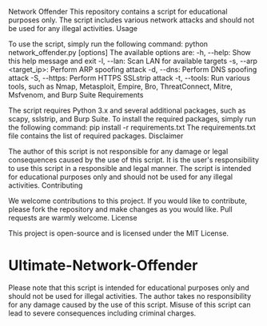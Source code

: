Network Offender
This repository contains a script for educational purposes only. The script includes various network attacks and should not be used for any illegal activities.
Usage

To use the script, simply run the following command:
python network_offender.py [options]
The available options are:
-h, --help: Show this help message and exit
-l, --lan: Scan LAN for available targets
-s, --arp <target_ip>: Perform ARP spoofing attack
-d, --dns: Perform DNS spoofing attack
-S, --https: Perform HTTPS SSLstrip attack
-t, --tools: Run various tools, such as Nmap, Metasploit, Empire, Bro, ThreatConnect, Mitre, Msfvenom, and Burp Suite
Requirements

The script requires Python 3.x and several additional packages, such as scapy, sslstrip, and Burp Suite. To install the required packages, simply run the following command:
pip install -r requirements.txt
The requirements.txt file contains the list of required packages.
Disclaimer

The author of this script is not responsible for any damage or legal consequences caused by the use of this script. It is the user's responsibility to use this script in a responsible and legal manner. The script is intended for educational purposes only and should not be used for any illegal activities.
Contributing

We welcome contributions to this project. If you would like to contribute, please fork the repository and make changes as you would like. Pull requests are warmly welcome.
License

This project is open-source and is licensed under the MIT License.

# Ultimate-Network-Offender
Please note that this script is intended for educational purposes only and should not be used for illegal activities. The author takes no responsibility for any damage caused by the use of this script. Misuse of this script can lead to severe consequences including criminal charges.
